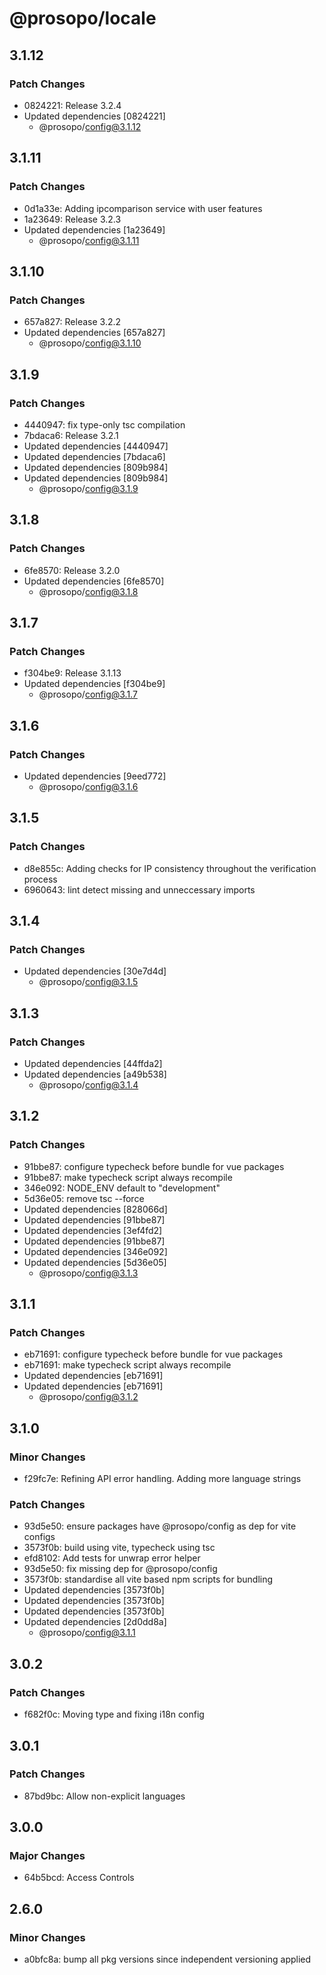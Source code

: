# @prosopo/locale

## 3.1.12
### Patch Changes

- 0824221: Release 3.2.4
- Updated dependencies [0824221]
  - @prosopo/config@3.1.12

## 3.1.11
### Patch Changes

- 0d1a33e: Adding ipcomparison service with user features
- 1a23649: Release 3.2.3
- Updated dependencies [1a23649]
  - @prosopo/config@3.1.11

## 3.1.10
### Patch Changes

- 657a827: Release 3.2.2
- Updated dependencies [657a827]
  - @prosopo/config@3.1.10

## 3.1.9
### Patch Changes

- 4440947: fix type-only tsc compilation
- 7bdaca6: Release 3.2.1
- Updated dependencies [4440947]
- Updated dependencies [7bdaca6]
- Updated dependencies [809b984]
- Updated dependencies [809b984]
  - @prosopo/config@3.1.9

## 3.1.8
### Patch Changes

- 6fe8570: Release 3.2.0
- Updated dependencies [6fe8570]
  - @prosopo/config@3.1.8

## 3.1.7
### Patch Changes

- f304be9: Release 3.1.13
- Updated dependencies [f304be9]
  - @prosopo/config@3.1.7

## 3.1.6
### Patch Changes

- Updated dependencies [9eed772]
  - @prosopo/config@3.1.6

## 3.1.5
### Patch Changes

- d8e855c: Adding checks for IP consistency throughout the verification process
- 6960643: lint detect missing and unneccessary imports

## 3.1.4
### Patch Changes

- Updated dependencies [30e7d4d]
  - @prosopo/config@3.1.5

## 3.1.3
### Patch Changes

- Updated dependencies [44ffda2]
- Updated dependencies [a49b538]
  - @prosopo/config@3.1.4

## 3.1.2
### Patch Changes

- 91bbe87: configure typecheck before bundle for vue packages
- 91bbe87: make typecheck script always recompile
- 346e092: NODE_ENV default to "development"
- 5d36e05: remove tsc --force
- Updated dependencies [828066d]
- Updated dependencies [91bbe87]
- Updated dependencies [3ef4fd2]
- Updated dependencies [91bbe87]
- Updated dependencies [346e092]
- Updated dependencies [5d36e05]
  - @prosopo/config@3.1.3

## 3.1.1
### Patch Changes

- eb71691: configure typecheck before bundle for vue packages
- eb71691: make typecheck script always recompile
- Updated dependencies [eb71691]
- Updated dependencies [eb71691]
  - @prosopo/config@3.1.2

## 3.1.0
### Minor Changes

- f29fc7e: Refining API error handling. Adding more language strings

### Patch Changes

- 93d5e50: ensure packages have @prosopo/config as dep for vite configs
- 3573f0b: build using vite, typecheck using tsc
- efd8102: Add tests for unwrap error helper
- 93d5e50: fix missing dep for @prosopo/config
- 3573f0b: standardise all vite based npm scripts for bundling
- Updated dependencies [3573f0b]
- Updated dependencies [3573f0b]
- Updated dependencies [3573f0b]
- Updated dependencies [2d0dd8a]
  - @prosopo/config@3.1.1

## 3.0.2
### Patch Changes

- f682f0c: Moving type and fixing i18n config

## 3.0.1
### Patch Changes

- 87bd9bc: Allow non-explicit languages

## 3.0.0
### Major Changes

- 64b5bcd: Access Controls

## 2.6.0

### Minor Changes

- a0bfc8a: bump all pkg versions since independent versioning applied

